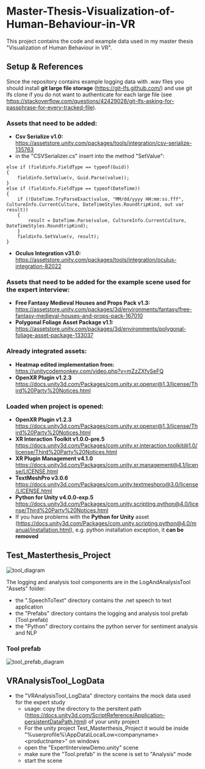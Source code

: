 # Master-Thesis-Visualization-of-Human-Behaviour-in-VR
This project contains the code and example data used in my master thesis "Visualization of Human Behaviour in VR".

## Setup & References
Since the repository contains example logging data with .wav files you should install **git large file storage** (https://git-lfs.github.com/) and use git lfs clone if you do not want to authenticate for each large file (see https://stackoverflow.com/questions/42429028/git-lfs-asking-for-passphrase-for-every-tracked-file).

### Assets that need to be added:
- **Csv Serialize v1.0:** https://assetstore.unity.com/packages/tools/integration/csv-serialize-135763
 - in the "CSVSerializer.cs" insert into the method "SetValue":
```
else if (fieldinfo.FieldType == typeof(Guid))
{
	fieldinfo.SetValue(v, Guid.Parse(value));
}
else if (fieldinfo.FieldType == typeof(DateTime))
{
	if (!DateTime.TryParseExact(value, "MM/dd/yyyy HH:mm:ss.fff", CultureInfo.CurrentCulture, DateTimeStyles.RoundtripKind, out var result))
	{
		result = DateTime.Parse(value, CultureInfo.CurrentCulture, DateTimeStyles.RoundtripKind);
	}
	fieldinfo.SetValue(v, result);
}
```
- **Oculus Integration v31.0:** https://assetstore.unity.com/packages/tools/integration/oculus-integration-82022

### Assets that need to be added for the example scene used for the expert interview:
- **Free Fantasy Medieval Houses and Props Pack v1.3:** https://assetstore.unity.com/packages/3d/environments/fantasy/free-fantasy-medieval-houses-and-props-pack-167010
- **Polygonal Foliage Asset Package v1.1:** https://assetstore.unity.com/packages/3d/environments/polygonal-foliage-asset-package-133037

### Already integrated assets:
- **Heatmap edited implementation from:** https://unitycodemonkey.com/video.php?v=mZzZXfySeFQ
- **OpenXR Plugin v1.2.3** https://docs.unity3d.com/Packages/com.unity.xr.openxr@1.3/license/Third%20Party%20Notices.html

### Loaded when project is opened:
- **OpenXR Plugin v1.2.3** https://docs.unity3d.com/Packages/com.unity.xr.openxr@1.3/license/Third%20Party%20Notices.html
- **XR Interaction Toolkit v1.0.0-pre.5** https://docs.unity3d.com/Packages/com.unity.xr.interaction.toolkit@1.0/license/Third%20Party%20Notices.html
- **XR Plugin Management v4.1.0** https://docs.unity3d.com/Packages/com.unity.xr.management@4.1/license/LICENSE.html
- **TextMeshPro v3.0.6** https://docs.unity3d.com/Packages/com.unity.textmeshpro@3.0/license/LICENSE.html
- **Python for Unity v4.0.0-exp.5** https://docs.unity3d.com/Packages/com.unity.scripting.python@4.0/license/Third%20Party%20Notices.html
- If you have problems with the **Python for Unity** asset (https://docs.unity3d.com/Packages/com.unity.scripting.python@4.0/manual/installation.html), e.g. python installation exception, it **can be removed**

## Test_Masterthesis_Project

![tool_diagram](https://user-images.githubusercontent.com/14915789/150980919-68e95f9d-d531-41e7-a54b-25244a2da045.png)

The logging and analysis tool components are in the LogAndAnalysisTool "Assets" folder:
 - the ".SpeechToText" directory contains the .net speech to text application
 - the "Prefabs" directory contains the logging and analysis tool prefab (Tool.prefab)
 - the "Python" directory contains the python server for sentiment analysis and NLP

### Tool prefab
![tool_prefab_diagram](https://user-images.githubusercontent.com/14915789/150981174-2c871b54-8fa2-41aa-a602-8a43a52c14b7.png)




## VRAnalysisTool_LogData
- the "VRAnalysisTool_LogData" directory contains the mock data used for the expert study
	- usage: copy the directory to the persitent path (https://docs.unity3d.com/ScriptReference/Application-persistentDataPath.html) of your unity project
	- For the unity project Test_Masterthesis_Project it would be inside "%userprofile%\AppData\LocalLow\<companyname>\<productname>" on windows
	- open the "ExpertInterviewDemo.unity" scene
	- make sure the "Tool.prefab" in the scene is set to "Analysis" mode
	- start the scene
